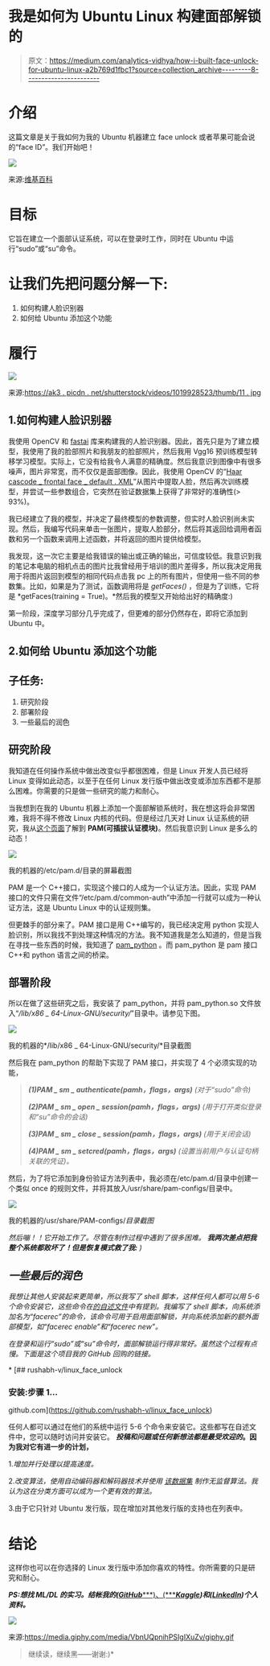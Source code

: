 # 我是如何为 Ubuntu Linux 构建面部解锁的

> 原文：<https://medium.com/analytics-vidhya/how-i-built-face-unlock-for-ubuntu-linux-a2b769d1fbc1?source=collection_archive---------8----------------------->

# 介绍

这篇文章是关于我如何为我的 Ubuntu 机器建立 face unlock 或者苹果可能会说的“face ID”。我们开始吧！

![](img/95948772a4e2d08789592547124c1ac5.png)

来源:[维基百科](https://en.wikipedia.org/wiki/Face_ID#/media/File:%D7%94%D7%9C%D7%95%D7%92%D7%95_%D7%A9%D7%9C_%D7%9E%D7%A2%D7%A8%D7%9B%D7%AA_%D7%94%D6%BEFace_ID.jpg)

# 目标

它旨在建立一个面部认证系统，可以在登录时工作，同时在 Ubuntu 中运行“sudo”或“su”命令。

# 让我们先把问题分解一下:

1.  如何构建人脸识别器
2.  如何给 Ubuntu 添加这个功能

# 履行

![](img/0dabd3b2650a5c6fe3f4eb831b0df788.png)

来源:[https://ak3 . picdn . net/shutterstock/videos/1019928523/thumb/11 . jpg](https://ak3.picdn.net/shutterstock/videos/1019928523/thumb/11.jpg)

## 1.如何构建人脸识别器

我使用 OpenCV 和 [fastai](http://fast.ai) 库来构建我的人脸识别器。因此，首先只是为了建立模型，我使用了我的脸部照片和我朋友的脸部照片，然后我用 Vgg16 预训练模型转移学习模型。实际上，它没有给我令人满意的精确度。然后我意识到图像中有很多噪声，图片非常宽，而不仅仅是面部图像。因此，我使用 OpenCV 的“[Haar cascode _ frontal face _ default . XML](https://pythonprogramming.net/haar-cascade-face-eye-detection-python-opencv-tutorial/)”从图片中提取人脸，然后再次训练模型，并尝试一些参数组合，它突然在验证数据集上获得了非常好的准确性(> 93%)。

我已经建立了我的模型，并决定了最终模型的参数调整，但实时人脸识别尚未实现。然后，我编写代码来单击一张图片，提取人脸部分，然后将其返回给调用者函数和另一个函数来调用上述函数，并将返回的图片提供给模型。

我发现，这一次它主要是给我错误的输出或正确的输出，可信度较低。我意识到我的笔记本电脑的相机点击的图片比我曾经用于培训的图片差得多，所以我决定用我用于将图片返回到模型的相同代码点击我 pc 上的所有图片，但使用一些不同的参数集。比如，如果是为了测试，函数调用将是 *getFaces()* ，但是为了训练，它将是 *getFaces(training = True)。*然后我的模型又开始给出好的精确度:)

第一阶段，深度学习部分几乎完成了，但更难的部分仍然存在，即将它添加到 Ubuntu 中。

## 2.如何给 Ubuntu 添加这个功能

## 子任务:

1.  研究阶段
2.  部署阶段
3.  一些最后的润色

## 研究阶段

我知道在任何操作系统中做出改变似乎都很困难，但是 Linux 开发人员已经将 Linux 变得如此动态，以至于在任何 Linux 发行版中做出改变或添加东西都不是那么困难。你需要的只是做一些研究的能力和耐心。

当我想到在我的 Ubuntu 机器上添加一个面部解锁系统时，我在想这将会非常困难，我将不得不修改 Linux 内核的代码。但是经过几天对 Linux 认证系统的研究，我从[这个页面](http://tldp.org/HOWTO/User-Authentication-HOWTO/x115.html)了解到 **PAM(可插拔认证模块)**。然后我意识到 Linux 是多么的动态！

![](img/c2fc35563459d8e8be764f95a22c27bf.png)

我的机器的/etc/pam.d/目录的屏幕截图

PAM 是一个 C++接口，实现这个接口的人成为一个认证方法。因此，实现 PAM 接口的文件只需在文件“/etc/pam.d/common-auth”中添加一行就可以成为一种认证方法，这是 Ubuntu Linux 中的认证规则集。

但更棘手的部分来了。PAM 接口是用 C++编写的，我已经决定用 python 实现人脸识别，所以我找不到处理这种情况的方法。我不知道我是怎么知道的，但是当我在寻找一些东西的时候，我知道了 [pam_python](http://pam-python.sourceforge.net/) 。而 pam_python 是 pam 接口 C++和 python 语言之间的桥梁。

## 部署阶段

所以在做了这些研究之后，我安装了 pam_python，并将 pam_python.so 文件放入“*/lib/x86 _ 64-Linux-GNU/security/*”目录中。请参见下图。

![](img/3a65afdae019c632a10435e8a74fea1a.png)

我的机器的*/lib/x86 _ 64-Linux-GNU/security/*目录截图

然后我在 pam_python 的帮助下实现了 PAM 接口，并实现了 4 个必须实现的功能，

> ***(1)PAM _ sm _ authenticate(pamh，flags，args)*** *(对于“sudo”命令)*
> 
> ***(2)PAM _ sm _ open _ session(pamh，flags，args)*** *(用于打开类似登录和“su”命令的会话)*
> 
> ***(3)PAM _ sm _ close _ session(pamh，flags，args)*** *(用于关闭会话)*
> 
> ***(4)PAM _ sm _ setcred(pamh，flags，args)*** *(设置当前用户与认证句柄关联的凭证)。*

然后，为了将它添加到身份验证方法列表中，我必须在/etc/pam.d/目录中创建一个类似 once 的规则文件，并将其放入/usr/share/pam-configs/目录中。

![](img/bd52d83c84a7219ce92ce5f140a7b568.png)

我的机器的/usr/share/PAM-configs/*目录截图*

*然后嘣！！它开始工作了。尽管在制作过程中遇到了很多困难。 ***我两次差点把我整个系统都败坏了！但是恢复模式救了我:*** )*

## *一些最后的润色*

*我想让其他人安装起来更简单，所以我写了 shell 脚本，这样任何人都可以用 5-6 个命令安装它，这些命令在[的自述文件](https://github.com/rushabh-v/linux_face_unlock)中有提到。我编写了 shell 脚本，向系统添加名为“facerec”的命令，该命令可用于启用面部解锁，并向系统添加新的额外面部模型，如“facerec enable”和“facerec new”。*

*在登录和运行“sudo”或“su”命令时，面部解锁运行得非常好。虽然这个过程有点慢。下面是这个项目我的 GitHub 回购的链接。*

*[](https://github.com/rushabh-v/linux_face_unlock) [## rushabh-v/linux_face_unlock

### 安装:步骤 1…

github.com](https://github.com/rushabh-v/linux_face_unlock) 

任何人都可以通过在他们的系统中运行 5-6 个命令来安装它。这些都写在自述文件中，您可以随时访问并安装它。 ***投稿和问题或任何新想法都是最受欢迎的*。因为我对它有进一步的计划，**

1.*增加并行处理以提高速度。*

2.*改变算法，使用自动编码器和解码器技术并使用* [*该数据集*](https://www.kaggle.com/c/recognizing-faces-in-the-wild/data) *制作无监督算法。我认为这在分类方面可以成为一个更有效的算法。*

3.由于它只针对 Ubuntu 发行版，现在增加对其他发行版的支持也在列表中。

# 结论

这样你也可以在你选择的 Linux 发行版中添加你喜欢的特性。你所需要的只是研究和耐心。

***PS:想找 ML/DL 的实习。结帐我的(***[***GitHub******)、(***](https://github.com/rushabh-v)[***Kaggle***](https://www.kaggle.com/rushabhvasani24)***)和(***[***LinkedIn***](https://www.linkedin.com/in/rushabh-v/)***)个人资料。***

![](img/d9b7828d63c9cd5ccaa77cb2eac84b4c.png)

来源:https://media.giphy.com/media/VbnUQpnihPSIgIXuZv/giphy.gif

> 继续读，继续黑——谢谢:)*